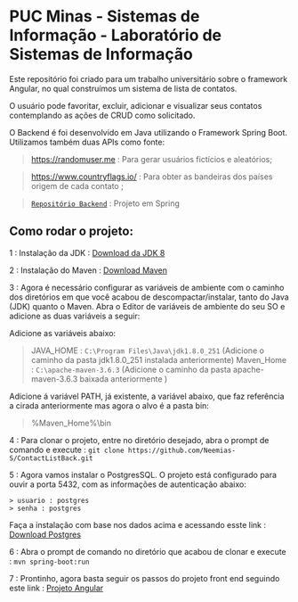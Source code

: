 # PUC Minas - Sistemas de Informação - Laboratório de Sistemas de Informação

<p> Este repositório foi criado para um trabalho universitário sobre o framework Angular, no qual construímos um sistema de lista de contatos.

<p> O usuário pode favoritar, excluir, adicionar e visualizar seus contatos contemplando as ações de CRUD como solicitado.
  
  O Backend é foi desenvolvido em Java utilizando o Framework Spring Boot. Utilizamos também duas APIs como fonte:
  
  > https://randomuser.me : Para gerar usuários fictícios e aleatórios;
  
  > https://www.countryflags.io/ : Para obter as bandeiras dos países origem de cada contato ;

 > <a href="https://github.com/Neemias-S/ContactList" target="_blank">`Repositório Backend`</a> : Projeto em Spring

## Como rodar o projeto:

 1 : Instalação da JDK : <a href="https://www.oracle.com/java/technologies/javase/javase-jdk8-downloads.html" target="_blank">Download da JDK 8</a>

 2 : Instalação do Maven : <a href="https://maven.apache.org/download.cgi" target="_balnk">Download Maven</a>
  
 3 : Agora é necessário configurar as variáveis de ambiente com o caminho dos diretórios em que você acabou de descompactar/instalar, tanto do Java (JDK) quanto o Maven. Abra o Editor de variáveis de ambiente do seu SO e adicione as duas variáveis a seguir:
 
 Adicione as variáveis abaixo: 
  > JAVA_HOME : `C:\Program Files\Java\jdk1.8.0_251` (Adicione o caminho da pasta jdk1.8.0_251 instalada anteriormente)
  > Maven_Home : `C:\apache-maven-3.6.3` (Adicione o caminho da pasta apache-maven-3.6.3 baixada anteriormente )
  
 Adicione á variável PATH, já existente,  a variável abaixo, que faz referência a cirada anteriormente mas agora o alvo é a pasta bin:
  >  %Maven_Home%\bin

 4 : Para clonar o projeto, entre no diretório desejado, abra o prompt de comando e execute : `git clone https://github.com/Neemias-S/ContactListBack.git`

 5 : Agora vamos instalar o PostgresSQL. O projeto está configurado para ouvir a porta 5432, com as informações de autenticação abaixo:
    
    > usuario : postgres
    > senha : postgres
 
  Faça a instalação com base nos dados acima e acessando esste link : <a href="https://www.postgresql.org/download/windows/" target="_blank"> Download Postgres </a>

 6 : Abra o prompt de comando no diretório que acabou de clonar e execute : `mvn spring-boot:run`

 7 : Prontinho, agora basta seguir os passos do projeto front end seguindo este link : <a href="https://github.com/Neemias-S/ContactList" target="_blank"> Projeto Angular </a>
